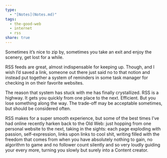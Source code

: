 ```yaml
---
type:
  - "[Notes](Notes.md)"
tags:
  - the-good-web
  - internet
  - rss
share: true
---
```


Sometimes it’s nice to zip by, sometimes you take an exit and enjoy the scenery, get lost for a while.

RSS feeds are great, almost indispensable for keeping up. Though, and I wish I’d saved a link, someone out there just said no to that notion and instead put together a system of reminders in some task manager for checking in on their favorite websites. 


The reason that system has stuck with me has finally crystallized. RSS is a highway. It gets you quickly from one place to the next. Efficient. But you lose something along the way. The trade-off may be acceptable sometimes, but should be considered often.


RSS makes for a super smooth experience, but some of the best times I’ve had online recently harken back to the Old Web: just hopping from one personal website to the next, taking in the sights: each page exploding with passion, self-expression, links upon links to cool shit, writing filled with the freedom that comes from when you have absolutely nothing to gain, no algorithm to game and no follower count silently and so very loudly guiding your every more, turning you slowly but surely into a Content creator.

